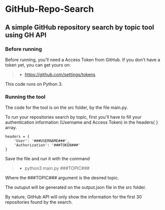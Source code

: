 # GitHub-Repo-Search
## A simple GitHub repository search by topic tool using GH API


### Before running
Before running, you'll need a Access Token from GitHub. If you don't have a token yet, you can get yours on:
> - https://github.com/settings/tokens

This code runs on Python 3.

### Running the tool
The code for the tool is on the src folder, by the file main.py.

To run your repositories search by topic, first you'll have to fill your authentication information (Username and Access Token) in the headers{ } array.

    headers = {
        'User': '###USERNAME###',
        'Authorization': '###TOKEN###'
    }


Save the file and run it with the command

> - python3 main.py ###TOPIC###

Where the ###TOPIC### argument is the desired topic.

The outuput will be generated on the output.json file in the src folder.

By nature, GitHub API will only show the information for the first 30 repositories found by the search.